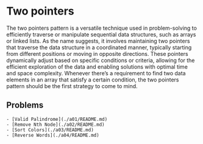 # Two pointers 

The two pointers pattern is a versatile technique used in problem-solving to efficiently traverse or manipulate 
sequential data structures, such as arrays or linked lists. As the name suggests, it involves maintaining two pointers 
that traverse the data structure in a coordinated manner, typically starting from different positions or moving in 
opposite directions. These pointers dynamically adjust based on specific conditions or criteria, allowing for the 
efficient exploration of the data and enabling solutions with optimal time and space complexity. Whenever there’s a 
requirement to find two data elements in an array that satisfy a certain condition, the two pointers pattern 
should be the first strategy to come to mind.

## Problems 

    - [Valid Palindrome](./a01/README.md)
    - [Remove Nth Node](./a02/README.md)
    - [Sort Colors](./a03/README.md)
    - [Reverse Words](./a04/README.md)
